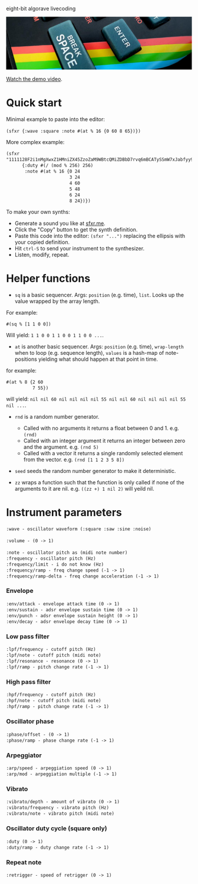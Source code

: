eight-bit algorave livecoding

![zx-spectrum close-up](./public/img/speccy.png)

[Watch the demo video](https://youtu.be/IZtCSfd9G_A).

# Quick start

Minimal example to paste into the editor:

`(sfxr {:wave :square :note #(at % 16 {0 60 8 65})})`

More complex example:

	(sfxr "1111128F2i1nMgXwxZ1HMniZX45ZzoZaM9WBtcQMiZDBbD7rvq6mBCATySSmW7xJabfyy9xfh2aeeB1JPr4b7vKfXcZDbWJ7aMPbg45gBKUxMijaTNnvb2pw"
	      {:duty #(/ (mod % 256) 256)
	       :note #(at % 16 {0 24
	                        3 24
	                        4 60
	                        5 48
	                        6 24
	                        8 24})})

To make your own synths:

 * Generate a sound you like at [sfxr.me](http://sfxr.me/).
 * Click the "Copy" button to get the synth definition.
 * Paste this code into the editor: `(sfxr "...")` replacing the ellipsis with your copied definition.
 * Hit `ctrl-S` to send your instrument to the synthesizer.
 * Listen, modify, repeat.

# Helper functions

 * `sq` is a basic sequencer. Args: `position` (e.g. time), `list`. Looks up the value wrapped by the array length.

For example:

	#(sq % [1 1 0 0])

Will yield: `1 1 0 0 1 1 0 0 1 1 0 0 ...`.

 * `at` is another basic sequencer. Args: `position` (e.g. time), `wrap-length` when to loop (e.g. sequence length), `values` is a hash-map of note-positions yielding what should happen at that point in time.

for example:

	#(at % 8 {2 60
	          7 55})

will yield: `nil nil 60 nil nil nil nil 55 nil nil 60 nil nil nil nil 55 nil ...`. 

 * `rnd` is a random number generator.
   * Called with no arguments it returns a float between 0 and 1. e.g. `(rnd)`
   * Called with an integer argument it returns an integer between zero and the argument. e.g. `(rnd 5)`
   * Called with a vector it returns a single randomly selected element from the vector. e.g. `(rnd [1 1 2 3 5 8])`

 * `seed` seeds the random number generator to make it deterministic.

 * `zz` wraps a function such that the function is only called if none of the arguments to it are nil. e.g. `((zz +) 1 nil 2)` will yeild nil.

# Instrument parameters

	:wave - oscillator waveform (:square :saw :sine :noise)

	:volume - (0 -> 1)
	
	:note - oscillator pitch as (midi note number)
	:frequency - oscillator pitch (Hz)
	:frequency/limit - i do not know (Hz)
	:frequency/ramp - freq change speed (-1 -> 1)
	:frequency/ramp-delta - freq change acceleration (-1 -> 1)

### Envelope

	:env/attack - envelope attack time (0 -> 1)
	:env/sustain - adsr envelope sustain time (0 -> 1)
	:env/punch - adsr envelope sustain height (0 -> 1)
	:env/decay - adsr envelope decay time (0 -> 1)

### Low pass filter

	:lpf/frequency - cutoff pitch (Hz)
	:lpf/note - cutoff pitch (midi note)
	:lpf/resonance - resonance (0 -> 1)
	:lpf/ramp - pitch change rate (-1 -> 1)

### High pass filter

	:hpf/frequency - cutoff pitch (Hz)
	:hpf/note - cutoff pitch (midi note)
	:hpf/ramp - pitch change rate (-1 -> 1)

### Oscillator phase

	:phase/offset - (0 -> 1)
	:phase/ramp - phase change rate (-1 -> 1)

### Arpeggiator

	:arp/speed - arpeggiation speed (0 -> 1)
	:arp/mod - arpeggiation multiple (-1 -> 1)

### Vibrato

	:vibrato/depth - amount of vibrato (0 -> 1)
	:vibrato/frequency - vibrato pitch (Hz)
	:vibrato/note - vibrato pitch (midi note)

### Oscillator duty cycle (square only)

	:duty (0 -> 1)
	:duty/ramp - duty change rate (-1 -> 1)

### Repeat note

	:retrigger - speed of retrigger (0 -> 1)
